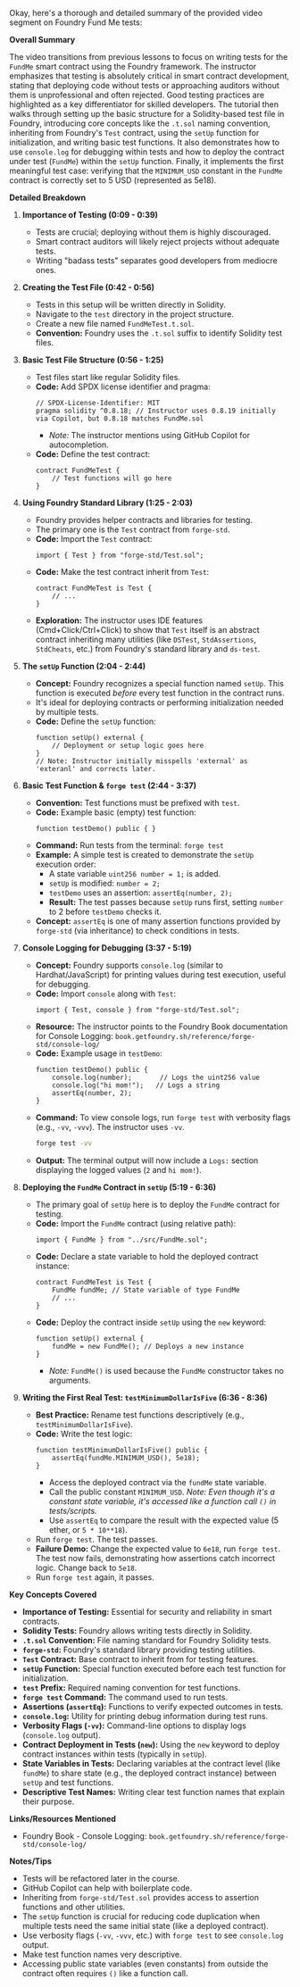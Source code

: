 Okay, here's a thorough and detailed summary of the provided video segment on Foundry Fund Me tests:

**Overall Summary**

The video transitions from previous lessons to focus on writing tests for the `FundMe` smart contract using the Foundry framework. The instructor emphasizes that testing is absolutely critical in smart contract development, stating that deploying code without tests or approaching auditors without them is unprofessional and often rejected. Good testing practices are highlighted as a key differentiator for skilled developers. The tutorial then walks through setting up the basic structure for a Solidity-based test file in Foundry, introducing core concepts like the `.t.sol` naming convention, inheriting from Foundry's `Test` contract, using the `setUp` function for initialization, and writing basic test functions. It also demonstrates how to use `console.log` for debugging within tests and how to deploy the contract under test (`FundMe`) within the `setUp` function. Finally, it implements the first meaningful test case: verifying that the `MINIMUM_USD` constant in the `FundMe` contract is correctly set to 5 USD (represented as 5e18).

**Detailed Breakdown**

1.  **Importance of Testing (0:09 - 0:39)**
    *   Tests are crucial; deploying without them is highly discouraged.
    *   Smart contract auditors will likely reject projects without adequate tests.
    *   Writing "badass tests" separates good developers from mediocre ones.

2.  **Creating the Test File (0:42 - 0:56)**
    *   Tests in this setup will be written directly in Solidity.
    *   Navigate to the `test` directory in the project structure.
    *   Create a new file named `FundMeTest.t.sol`.
    *   **Convention:** Foundry uses the `.t.sol` suffix to identify Solidity test files.

3.  **Basic Test File Structure (0:56 - 1:25)**
    *   Test files start like regular Solidity files.
    *   **Code:** Add SPDX license identifier and pragma:
        ```solidity
        // SPDX-License-Identifier: MIT
        pragma solidity ^0.8.18; // Instructor uses 0.8.19 initially via Copilot, but 0.8.18 matches FundMe.sol
        ```
        *   *Note:* The instructor mentions using GitHub Copilot for autocompletion.
    *   **Code:** Define the test contract:
        ```solidity
        contract FundMeTest {
            // Test functions will go here
        }
        ```

4.  **Using Foundry Standard Library (1:25 - 2:03)**
    *   Foundry provides helper contracts and libraries for testing.
    *   The primary one is the `Test` contract from `forge-std`.
    *   **Code:** Import the `Test` contract:
        ```solidity
        import { Test } from "forge-std/Test.sol";
        ```
    *   **Code:** Make the test contract inherit from `Test`:
        ```solidity
        contract FundMeTest is Test {
            // ...
        }
        ```
    *   **Exploration:** The instructor uses IDE features (Cmd+Click/Ctrl+Click) to show that `Test` itself is an abstract contract inheriting many utilities (like `DSTest`, `StdAssertions`, `StdCheats`, etc.) from Foundry's standard library and `ds-test`.

5.  **The `setUp` Function (2:04 - 2:44)**
    *   **Concept:** Foundry recognizes a special function named `setUp`. This function is executed *before* every test function in the contract runs.
    *   It's ideal for deploying contracts or performing initialization needed by multiple tests.
    *   **Code:** Define the `setUp` function:
        ```solidity
        function setUp() external {
            // Deployment or setup logic goes here
        }
        // Note: Instructor initially misspells 'external' as 'exteranl' and corrects later.
        ```

6.  **Basic Test Function & `forge test` (2:44 - 3:37)**
    *   **Convention:** Test functions must be prefixed with `test`.
    *   **Code:** Example basic (empty) test function:
        ```solidity
        function testDemo() public { }
        ```
    *   **Command:** Run tests from the terminal: `forge test`
    *   **Example:** A simple test is created to demonstrate the `setUp` execution order:
        *   A state variable `uint256 number = 1;` is added.
        *   `setUp` is modified: `number = 2;`
        *   `testDemo` uses an assertion: `assertEq(number, 2);`
        *   **Result:** The test passes because `setUp` runs first, setting `number` to 2 before `testDemo` checks it.
    *   **Concept:** `assertEq` is one of many assertion functions provided by `forge-std` (via inheritance) to check conditions in tests.

7.  **Console Logging for Debugging (3:37 - 5:19)**
    *   **Concept:** Foundry supports `console.log` (similar to Hardhat/JavaScript) for printing values during test execution, useful for debugging.
    *   **Code:** Import `console` along with `Test`:
        ```solidity
        import { Test, console } from "forge-std/Test.sol";
        ```
    *   **Resource:** The instructor points to the Foundry Book documentation for Console Logging: `book.getfoundry.sh/reference/forge-std/console-log/`
    *   **Code:** Example usage in `testDemo`:
        ```solidity
        function testDemo() public {
            console.log(number);       // Logs the uint256 value
            console.log("hi mom!");   // Logs a string
            assertEq(number, 2);
        }
        ```
    *   **Command:** To view console logs, run `forge test` with verbosity flags (e.g., `-vv`, `-vvv`). The instructor uses `-vv`.
        ```bash
        forge test -vv
        ```
    *   **Output:** The terminal output will now include a `Logs:` section displaying the logged values (`2` and `hi mom!`).

8.  **Deploying the `FundMe` Contract in `setUp` (5:19 - 6:36)**
    *   The primary goal of `setUp` here is to deploy the `FundMe` contract for testing.
    *   **Code:** Import the `FundMe` contract (using relative path):
        ```solidity
        import { FundMe } from "../src/FundMe.sol";
        ```
    *   **Code:** Declare a state variable to hold the deployed contract instance:
        ```solidity
        contract FundMeTest is Test {
            FundMe fundMe; // State variable of type FundMe
            // ...
        }
        ```
    *   **Code:** Deploy the contract inside `setUp` using the `new` keyword:
        ```solidity
        function setUp() external {
            fundMe = new FundMe(); // Deploys a new instance
        }
        ```
        *   *Note:* `FundMe()` is used because the `FundMe` constructor takes no arguments.

9.  **Writing the First Real Test: `testMinimumDollarIsFive` (6:36 - 8:36)**
    *   **Best Practice:** Rename test functions descriptively (e.g., `testMinimumDollarIsFive`).
    *   **Code:** Write the test logic:
        ```solidity
        function testMinimumDollarIsFive() public {
            assertEq(fundMe.MINIMUM_USD(), 5e18);
        }
        ```
        *   Access the deployed contract via the `fundMe` state variable.
        *   Call the public constant `MINIMUM_USD`. *Note: Even though it's a constant state variable, it's accessed like a function call `()` in tests/scripts.*
        *   Use `assertEq` to compare the result with the expected value (5 ether, or `5 * 10**18`).
    *   Run `forge test`. The test passes.
    *   **Failure Demo:** Change the expected value to `6e18`, run `forge test`. The test now fails, demonstrating how assertions catch incorrect logic. Change back to `5e18`.
    *   Run `forge test` again, it passes.

**Key Concepts Covered**

*   **Importance of Testing:** Essential for security and reliability in smart contracts.
*   **Solidity Tests:** Foundry allows writing tests directly in Solidity.
*   **`.t.sol` Convention:** File naming standard for Foundry Solidity tests.
*   **`forge-std`:** Foundry's standard library providing testing utilities.
*   **`Test` Contract:** Base contract to inherit from for testing features.
*   **`setUp` Function:** Special function executed before each test function for initialization.
*   **`test` Prefix:** Required naming convention for test functions.
*   **`forge test` Command:** The command used to run tests.
*   **Assertions (`assertEq`):** Functions to verify expected outcomes in tests.
*   **`console.log`:** Utility for printing debug information during test runs.
*   **Verbosity Flags (`-vv`):** Command-line options to display logs (`console.log` output).
*   **Contract Deployment in Tests (`new`):** Using the `new` keyword to deploy contract instances within tests (typically in `setUp`).
*   **State Variables in Tests:** Declaring variables at the contract level (like `fundMe`) to share state (e.g., the deployed contract instance) between `setUp` and test functions.
*   **Descriptive Test Names:** Writing clear test function names that explain their purpose.

**Links/Resources Mentioned**

*   Foundry Book - Console Logging: `book.getfoundry.sh/reference/forge-std/console-log/`

**Notes/Tips**

*   Tests will be refactored later in the course.
*   GitHub Copilot can help with boilerplate code.
*   Inheriting from `forge-std/Test.sol` provides access to assertion functions and other utilities.
*   The `setUp` function is crucial for reducing code duplication when multiple tests need the same initial state (like a deployed contract).
*   Use verbosity flags (`-vv`, `-vvv`, etc.) with `forge test` to see `console.log` output.
*   Make test function names very descriptive.
*   Accessing public state variables (even constants) from outside the contract often requires `()` like a function call.